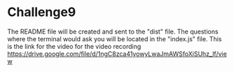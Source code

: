 # Challenge9
The README file will be created and sent to the "dist" file. The questions where the terminal would ask you will be located in the "index.js" file.
This is the link for the video for the video recording https://drive.google.com/file/d/1ngC8zca41yowyLwaJmAWSfoXiSUhz_lf/view